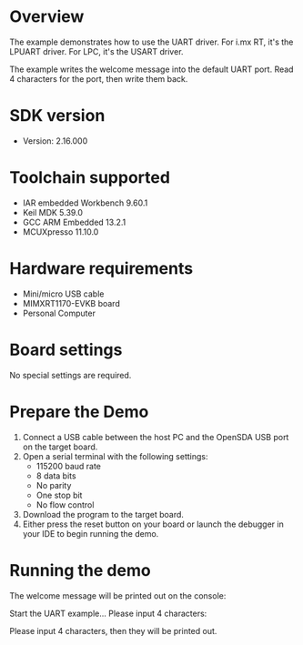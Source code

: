 Overview
========
The example demonstrates how to use the UART driver. For i.mx RT,
it's the LPUART driver. For LPC, it's the USART driver.

The example writes the welcome message into the default UART port. Read 4 characters
for the port, then write them back.


SDK version
===========
- Version: 2.16.000

Toolchain supported
===================
- IAR embedded Workbench  9.60.1
- Keil MDK  5.39.0
- GCC ARM Embedded  13.2.1
- MCUXpresso  11.10.0

Hardware requirements
=====================
- Mini/micro USB cable
- MIMXRT1170-EVKB board
- Personal Computer

Board settings
==============
No special settings are required.

Prepare the Demo
================
1.  Connect a USB cable between the host PC and the OpenSDA USB port on the target board.
2.  Open a serial terminal with the following settings:
    - 115200 baud rate
    - 8 data bits
    - No parity
    - One stop bit
    - No flow control
3.  Download the program to the target board.
4.  Either press the reset button on your board or launch the debugger in your IDE to begin running the demo.

Running the demo
================
The welcome message will be printed out on the console:

Start the UART example...
Please input 4 characters:

Please input 4 characters, then they will be printed out.

